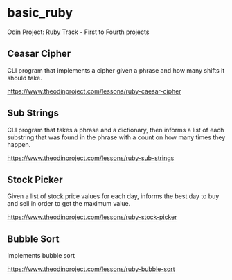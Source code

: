 # basic_ruby
Odin Project: Ruby Track - First to Fourth projects 

## Ceasar Cipher
CLI program that implements a cipher given a phrase and how many shifts it should take.

https://www.theodinproject.com/lessons/ruby-caesar-cipher

## Sub Strings
CLI program that takes a phrase and a dictionary, then informs a list of each substring that was found in the phrase with a count on how many times they happen.

https://www.theodinproject.com/lessons/ruby-sub-strings

## Stock Picker
Given a list of stock price values for each day, informs the best day to buy and sell in order to get the maximum value.

https://www.theodinproject.com/lessons/ruby-stock-picker

## Bubble Sort
Implements bubble sort

https://www.theodinproject.com/lessons/ruby-bubble-sort
